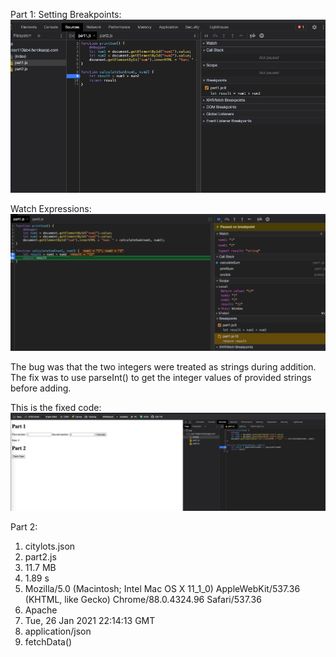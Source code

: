 Part 1:
Setting Breakpoints:
![](https://raw.githubusercontent.com/anshulsinghh/wi21-cse110-lab4/main/part3/result%20breakpoint.png)

Watch Expressions:
![](https://raw.githubusercontent.com/anshulsinghh/wi21-cse110-lab4/main/part3/Watch%20Expressions.png)

The bug was that the two integers were treated as strings during addition. The fix was to use parseInt() to get the integer values of provided strings before adding.

This is the fixed code:
![](https://raw.githubusercontent.com/anshulsinghh/wi21-cse110-lab4/main/part3/Fixed%20Part%201.png)

Part 2:
1. citylots.json
2. part2.js
3. 11.7 MB
4. 1.89 s
5. Mozilla/5.0 (Macintosh; Intel Mac OS X 11_1_0) AppleWebKit/537.36 (KHTML, like Gecko) Chrome/88.0.4324.96 Safari/537.36
6. Apache
7. Tue, 26 Jan 2021 22:14:13 GMT
8. application/json
9. fetchData()
